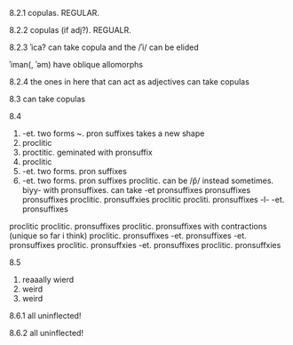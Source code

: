 8.2.1
copulas. REGULAR.

8.2.2
copulas (if adj?). REGUALR.

8.2.3
ʾica? can take copula and the /ʾi/ can be elided

ʾiman(, ʾəm) have oblique allomorphs

8.2.4
the ones in here that can act as adjectives can take copulas

8.3
can take copulas



8.4
1. -et. two forms ~. pron suffixes takes a new shape
2. proclitic
3. proctitic. geminated with pronsuffix
4. proclitic
5. -et. two forms. pron suffixes
6. -et. two forms. pron suffixes
proclitic. can be /p̂/ instead sometimes. biyy- with pronsuffixes. can take -et
pronsuffixes
pronsuffixes
pronsuffixes
proclitic. pronsuffxies
proclitic
procliti. pronsuffixes -l-
-et. pronsuffixes

proclitic
proclitic. pronsuffixes
proclitic. pronsuffixes with contractions (unique so far i think)
proclitic. pronsuffixes
-et. pronsuffixes
-et. pronsuffixes
proclitic. pronsuffxies
-et. pronsuffixes
proclitic. pronsuffxies


8.5
1. reaaally wierd
2. weird
3. weird

8.6.1
all uninflected!

8.6.2
all uninflected!
